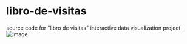 # libro-de-visitas
source code for "libro de visitas" interactive data visualization project
![image](https://payload.cargocollective.com/1/19/635866/12913253/visitas_nuevo_4_1340_c.jpg)
